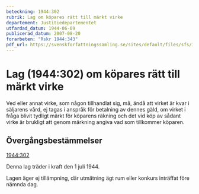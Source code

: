 ```yaml
---
beteckning: 1944:302
rubrik: Lag om köpares rätt till märkt virke
departement: Justitiedepartementet
utfardad_datum: 1944-06-09
publicerad_datum: 2007-08-20
forarbeten: "Rskr 1944:343"
pdf_url: https://svenskforfattningssamling.se/sites/default/files/sfs/1944-06/SFS1944-302.pdf
---
```


# Lag (1944:302) om köpares rätt till märkt virke

Ved eller annat virke, som någon tillhandlat sig, må, ändå att virket är kvar i säljarens vård, ej tagas i anspråk för betalning av dennes gäld, om virket i fråga blivit tydligt märkt för köparens räkning och det vid köp av sådant virke är brukligt att genom märkning angiva vad som tillkommer köparen.

## Övergångsbestämmelser

[1944:302](https://selex.se/eli/sfs/1944/302)

Denna lag träder i kraft den 1 juli 1944.

Lagen äger ej tillämpning, där utmätning ägt rum eller konkurs inträffat före nämnda dag.